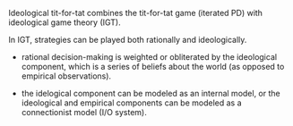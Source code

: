 Ideological tit-for-tat combines the tit-for-tat game (iterated PD) with ideological game theory (IGT). 

In IGT, strategies can be played both rationally and ideologically.

* rational decision-making is weighted or obliterated by the ideological component, which is a series of beliefs about the world (as opposed to empirical observations).

* the idelogical component can be modeled as an internal model, or the ideological and empirical components can be modeled as a connectionist model (I/O system).
